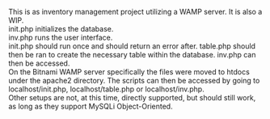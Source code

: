 This is as inventory management project utilizing a WAMP server. It is also a WIP.   
init.php initializes the database.  
inv.php runs the user interface.  
init.php should run once and should return an error after.
table.php should then be ran to create the necessary table within the database.
inv.php can then be accessed.  
On the Bitnami WAMP server specifically the files were moved to htdocs under the apache2 directory. The scripts can then be accessed by going to localhost/init.php, localhost/table.php or localhost/inv.php.  
Other setups are not, at this time, directly supported, but should still work, as long as they support MySQLi Object-Oriented.  

